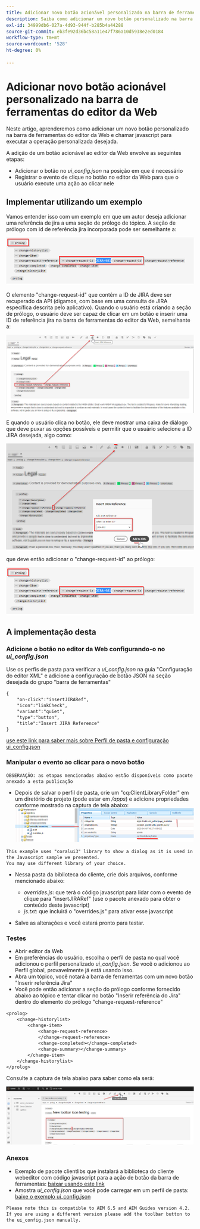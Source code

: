 ```yaml
---
title: Adicionar novo botão acionável personalizado na barra de ferramentas do editor da Web
description: Saiba como adicionar um novo botão personalizado na barra de ferramentas do editor da Web e chamar javascript para personalizá-lo.
exl-id: 34999db6-027a-4d93-944f-b285b4a44288
source-git-commit: eb3fe92d36bc58a11e47f786a10d5938e2ed0184
workflow-type: tm+mt
source-wordcount: '528'
ht-degree: 0%

---
```


# Adicionar novo botão acionável personalizado na barra de ferramentas do editor da Web

Neste artigo, aprenderemos como adicionar um novo botão personalizado na barra de ferramentas do editor da Web e chamar javascript para executar a operação personalizada desejada.

A adição de um botão acionável ao editor da Web envolve as seguintes etapas:
- Adicionar o botão no *ui_config.json* na posição em que é necessário
- Registrar o evento de clique no botão no editor da Web para que o usuário execute uma ação ao clicar nele


## Implementar utilizando um exemplo

Vamos entender isso com um exemplo em que um autor deseja adicionar uma referência de jira a uma seção de prólogo de tópico. A seção de prólogo com id de referência jira incorporada pode ser semelhante a:

![Seção de prólogo com referência de ID JIRA](../../../assets/authoring/webeditor-add-customtoolbarbutton-prolog-sample.png)

O elemento &quot;change-request-id&quot; que contém a ID de JIRA deve ser recuperado da API (digamos, com base em uma consulta de JIRA específica descrita pelo aplicativo). Quando o usuário está criando a seção de prólogo, o usuário deve ser capaz de clicar em um botão e inserir uma ID de referência jira na barra de ferramentas do editor da Web, semelhante a:

![Seção Prolog - adicionar referência JIRA](../../../assets/authoring/webeditor-add-customtoolbarbutton-prolog-insertjirareference.png)

E quando o usuário clica no botão, ele deve mostrar uma caixa de diálogo que deve puxar as opções possíveis e permitir que o usuário selecione a ID JIRA desejada, algo como:

![Caixa de diálogo Adicionar ID JIRA da seção Prolog](../../../assets/authoring/webeditor-add-customtoolbarbutton-prolog-insertjirareference-dialog.png)

que deve então adicionar o &quot;change-request-id&quot; ao prólogo:

![Seção de prólogo com referência de ID JIRA](../../../assets/authoring/webeditor-add-customtoolbarbutton-prolog-sample.png)



## A implementação desta


### Adicione o botão no editor da Web configurando-o no *ui_config.json*

Use os perfis de pasta para verificar a *ui_config.json* na guia &quot;Configuração do editor XML&quot; e adicione a configuração de botão JSON na seção desejada do grupo &quot;barra de ferramentas&quot;

```
{
    "on-click":"insertJIRARef",
    "icon":"linkCheck",
    "variant":"quiet",
    "type":"button",
    "title":"Insert JIRA Reference"
}
```

[use este link para saber mais sobre Perfil de pasta e configuração ui_config.json](https://experienceleague.adobe.com/docs/experience-manager-guides-learn/videos/advanced-user-guide/editor-configuration.html?lang=en)


### Manipular o evento ao clicar para o novo botão

    OBSERVAÇÃO: as etapas mencionadas abaixo estão disponíveis como pacote anexado a esta publicação


- Depois de salvar o perfil de pasta, crie um &quot;cq:ClientLibraryFolder&quot; em um diretório de projeto (pode estar em */apps*) e adicione propriedades conforme mostrado na captura de tela abaixo:
  ![Configurações da biblioteca do cliente para o editor da Web](../../../assets/authoring/webeditor-add-customtoolbarbutton-clientlibrarysettings.png)

```
This example uses "coralui3" library to show a dialog as it is used in the Javascript sample we presented.
You may use different library of your choice.
```

- Nessa pasta da biblioteca do cliente, crie dois arquivos, conforme mencionado abaixo:
   - *overrides.js*: que terá o código javascript para lidar com o evento de clique para &quot;insertJIRARef&quot; (use o pacote anexado para obter o conteúdo deste javascript)
   - *js.txt*: que incluirá o &quot;overrides.js&quot; para ativar esse javascript

- Salve as alterações e você estará pronto para testar.


### Testes

- Abrir editor da Web
- Em preferências do usuário, escolha o perfil de pasta no qual você adicionou o perfil personalizado *ui_config.json*. Se você o adicionou ao Perfil global, provavelmente já está usando isso.
- Abra um tópico, você notará a barra de ferramentas com um novo botão &quot;Inserir referência Jira&quot;
- Você pode então adicionar a seção do prólogo conforme fornecido abaixo ao tópico e tentar clicar no botão &quot;Inserir referência do Jira&quot; dentro do elemento do prólogo &quot;change-request-reference&quot;

```
<prolog>
    <change-historylist>
        <change-item>
            <change-request-reference>
            </change-request-reference>
            <change-completed></change-completed>
            <change-summary></change-summary>
        </change-item>
    </change-historylist>
</prolog>
```

Consulte a captura de tela abaixo para saber como ela será:

![Botão Testar novo](../../../assets/authoring/webeditor-add-customtoolbarbutton-testing.png)


### Anexos

- Exemplo de pacote clientlibs que instalará a biblioteca do cliente webeditor com código javascript para a ação de botão da barra de ferramentas: [baixar usando este link](../../../assets/authoring/webeditor-addbuttonontoolbar-insertjira-clientlib.zip)
- Amostra *ui_config.json* que você pode carregar em um perfil de pasta: [baixe o exemplo ui_config.json](../../../assets/authoring/sample_ui_config_Guides4.2-InsertJiraReference.json)

```
Please note this is compatible to AEM 6.5 and AEM Guides version 4.2.
If you are using a different version please add the toolbar button to the ui_config.json manually.
```
